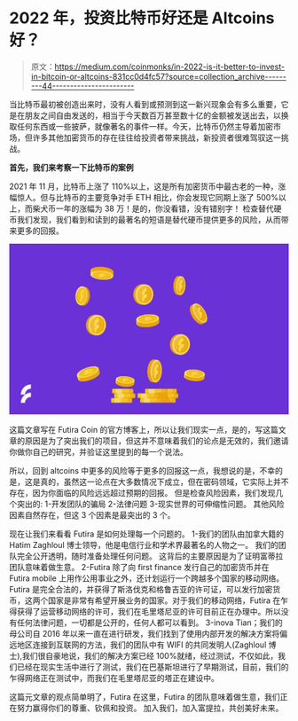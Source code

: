 # 2022 年，投资比特币好还是 Altcoins 好？

> 原文：<https://medium.com/coinmonks/in-2022-is-it-better-to-invest-in-bitcoin-or-altcoins-831cc0d4fc57?source=collection_archive---------44----------------------->

当比特币最初被创造出来时，没有人看到或预测到这一新兴现象会有多么重要，它是在朋友之间自由发送的，相当于今天数百万甚至数十亿的金额被发送出去，以换取任何东西或一些披萨，就像著名的事件一样。今天，比特币仍然主导着加密市场，但许多其他加密货币的存在往往给投资者带来挑战，新投资者很难驾驭这一挑战。

**首先，我们来考察一下比特币的案例**

2021 年 11 月，比特币上涨了 110%以上，这是所有加密货币中最古老的一种，涨幅惊人。但与比特币的主要竞争对手 ETH 相比，你会发现它同期上涨了 500%以上，而柴犬币一年的涨幅为 38 万！是的，你没看错，没有错别字！
检查替代硬币我们发现，我们看到和读到的最著名的短语是替代硬币提供更多的风险，从而带来更多的回报。

![](img/eb586ec9530ace33e87aa65695ca3326.png)

这篇文章写在 Futira Coin 的官方博客上，所以让我们现实一点，是的，写这篇文章的原因是为了突出我们的项目，但这并不意味着我们的论点是无效的，我们邀请你做你自己的研究，并验证这里提到的每一个说法。

所以，回到 altcoins 中更多的风险等于更多的回报这一点，我想说的是，不幸的是，这是真的，虽然这一论点在大多数情况下成立，但在密码领域，它实际上并不存在，因为你面临的风险远远超过预期的回报。
但是检查风险因素，我们发现几个突出的:
1-开发团队的骗局
2-法律问题
3-现实世界的可伸缩性问题。
其他风险因素自然存在，但这 3 个因素是最突出的 3 个。

现在让我们来看看 Futira 是如何处理每一个问题的。
1-我们的团队由加拿大籍的 Hatim Zaghloul 博士领导，他是电信行业和学术界最著名的人物之一。
我们的团队完全公开透明，随时准备处理任何问题。
这背后的主要原因是为了证明富蒂拉团队意味着做生意。
2-Futira 除了向 first finance 发行自己的加密货币并在 Futira mobile 上用作公用事业之外，还计划运行一个跨越多个国家的移动网络。Futira 是完全合法的，并获得了斯洛伐克和格鲁吉亚的许可证，可以发行加密货币，这两个国家是非常有希望开展业务的国家。对于我们的移动网络，Futira 在乍得获得了运营移动网络的许可，我们在毛里塔尼亚的许可目前正在办理中。所以没有任何法律问题，一切都是公开的，任何人都可以看到。
3-inova Tian；我们的母公司自 2016 年以来一直在进行研发，我们找到了使用内部开发的解决方案将偏远地区连接到互联网的方法，我们的团队中有 WIFI 的共同发明人(Zaghloul 博士),我们很自豪地说，我们的解决方案已经 100%就绪，经过测试，不仅如此，我们已经在现实生活中进行了测试，我们在巴基斯坦进行了早期测试，目前，我们的乍得网络正在测试中，而我们在毛里塔尼亚的塔正在建设中。

这篇元文章的观点简单明了，Futira 在这里，Futira 的团队意味着做生意，我们正在努力赢得你们的尊重、钦佩和投资。
加入我们，加入富提拉，共创美好未来。